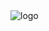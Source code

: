 <img src="[https://graph.org/file/1b524479c325e34763fd8.jpg](https://graph.org/file/5e32430b641522a2870ac-4851f887f80ff89547.jpg)" alt="logo" target="/blank">



 
